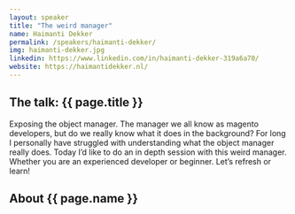 ```yaml
---
layout: speaker
title: "The weird manager"
name: Haimanti Dekker
permalink: /speakers/haimanti-dekker/
img: haimanti-dekker.jpg
linkedin: https://www.linkedin.com/in/haimanti-dekker-319a6a70/
website: https://haimantidekker.nl/
---
```


## The talk: {{ page.title }}

<p>Exposing the object manager. The manager we all know as magento developers, but do we really know what it does in the background? For long I personally have struggled with understanding what the object manager really does. Today I’d like to do an in depth session with this weird manager. Whether you are an experienced developer or beginner. Let’s refresh or learn!</p>

## About {{ page.name }}

<p></p>
